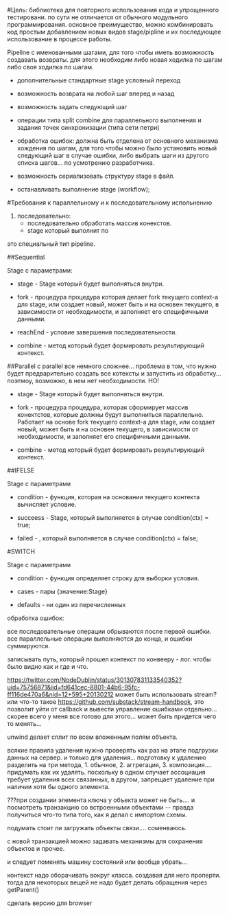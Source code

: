 #Цель:  библиотека для повторного использования кода и упрощенного тестировани.
по сути не отличается от обычного модульного программирования. 
основное преимущество, можно комбинировать код простым добавлением новых видов stage/pipline и их последующее использование в процессе работы.

Pipeline с именованными шагами, для того чтобы иметь возможность создавать возвраты.
для этого необходим либо новая ходилка по шагам либо своя ходилка по шагам.

 - дополнительные стандартные stage условный переход

 - возможность возврата на любой шаг вперед и назад 
 
 - возможность задать следующий шаг

 - операции типа split combine для параллельного выполнения и задания точек синхронизации
(типа сети петри)

 - обработка ошибок: должна быть отделена от основного механизма хождения по шагам, для того чтобы можно было установить новый следующий шаг в случае ошибки, либо выбрать шаги из другого списка шагов... по усмотрению разработчика.

 - возможность сериализовать структуру stage в файл.

 - останавливать выполнение stage (workflow);

#Требования к параллельному и к последовательному испольнению
1. последовательно:
	- последовательно обработать массив конекстов.
	- stage который выполнит по

это специальный тип pipeline.

##Sequential

Stage с параметрами:

- stage - Stage который будет выполняться внутри.

- fork - процедура процедура которая делает fork текущего context-а для stage, или создает новый, может быть и на основен текущего, в зависимости от необходимости, и заполняет его специфичными данными.

- reachEnd - условие завершения последовательности.
- combine - метод который будет формировать результирующий контекст.

##Parallel
c parallel все немного сложнее... проблема в том, что нужно будет предварительно создать все котексты и запустить из обработку... поэтмоу, возможно, в нем нет необходимости. НО!

- stage - Stage который будет выполняться внутри.

- fork - процедура процедура, которая сформирует массив конектстов, которые должны будут выполниться параллельно. Работает на основе fork текущего context-а для stage, или создает новый, может быть и на основен текущего, в зависимости от необходимости, и заполняет его специфичными данными.
- combine - метод который будет формировать результирующий контекст.

##IFELSE

Stage с параметрами

- condition - функция, которая на основании текущего контекта вычисляет условие.

- succeess - Stage, который выполняется в случае condition(ctx) = true;

- failed - , который выполняется в случае condition(ctx) = false;

#SWITCH 

Stage с параметрами

- condition - функция определяет строку для выборки условия.

- cases - пары {значение:Stage}

- defaults - ни один из перечисленных


обработка ошибок:

все последовательные операции обрываются после первой ошибки.
все параллельные операции выполняются до конца, и ошибки суммируются.

записывать путь, который прошел контекст по конвееру - лог. чтобы было видно как и где и что.

https://twitter.com/NodeDublin/status/301307831133540352?uid=75756871&iid=fd641cec-8801-44b6-95fc-ff116de470a6&nid=12+595+20130212
может быть использовать stream? или что-то такое
https://github.com/substack/stream-handbook, это позволит уйти от callback и вывести управление ошибками отдельно...
скорее всего у меня все готово для этого... может быть придется чего то менять...

unwind делает сплит по всем вложенным полям объекта.


всякие правила удаления нужно проверять как раз на этапе подгрузки данных на сервер. и только для удаления...
подготовку к удалению разделить на три метода, 1. обычное, 2. аггрегация, 3. композиция.... придумать как их удалять. поскольку в одном случает ассоциация требует удаления всех связанных, в другом, запрещает удаление при наличии хотя бы одного элемента.

???при создании элемента ключа у объекта может не быть.... и посмотреть транзакцию со встроенными объектами -- правда получиться что-то типа того, как я делал с импортом схемы.

подумать стоит ли загружать объекты связи.... соменваюсь.

с новой транзакцией можно задавать механизмы для сохранения объектов и прочее.

и следует поменять машину состояний или вообще убрать...


контекст надо оборачивать вокруг класса.
создавая для него проперти. тогда для некоторых вещей не надо будет делать обращения через getParent()

сделать версию для browser

